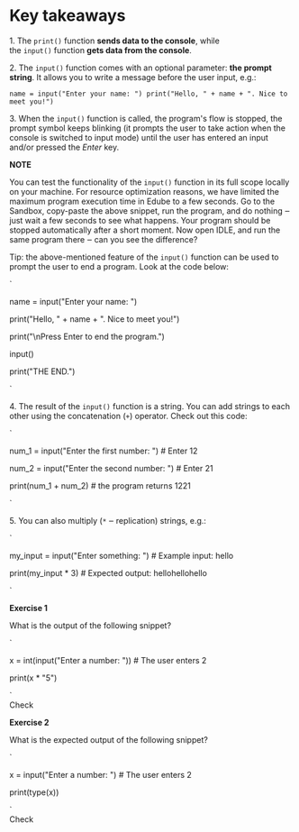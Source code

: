 Key takeaways
=============

1\. The `print()` function **sends data to the console**, while the `input()` function **gets data from the console**.

2\. The `input()` function comes with an optional parameter: **the prompt string**. It allows you to write a message before the user input, e.g.:

`name = input("Enter your name: ") print("Hello, " + name + ". Nice to meet you!")`

3\. When the `input()` function is called, the program's flow is stopped, the prompt symbol keeps blinking (it prompts the user to take action when the console is switched to input mode) until the user has entered an input and/or pressed the *Enter* key.

**NOTE**

You can test the functionality of the `input()` function in its full scope locally on your machine. For resource optimization reasons, we have limited the maximum program execution time in Edube to a few seconds. Go to the Sandbox, copy-paste the above snippet, run the program, and do nothing ‒ just wait a few seconds to see what happens. Your program should be stopped automatically after a short moment. Now open IDLE, and run the same program there ‒ can you see the difference?

Tip: the above-mentioned feature of the `input()` function can be used to prompt the user to end a program. Look at the code below:

`

name = input("Enter your name: ")

print("Hello, " + name + ". Nice to meet you!")

print("\nPress Enter to end the program.")

input()

print("THE END.")

`

4\. The result of the `input()` function is a string. You can add strings to each other using the concatenation (`+`) operator. Check out this code:

`

num_1 = input("Enter the first number: ") # Enter 12

num_2 = input("Enter the second number: ") # Enter 21

print(num_1 + num_2) # the program returns 1221

`

5\. You can also multiply (`*` ‒ replication) strings, e.g.:

`

my_input = input("Enter something: ") # Example input: hello

print(my_input * 3) # Expected output: hellohellohello

`

**Exercise 1**

What is the output of the following snippet?

`

x = int(input("Enter a number: ")) # The user enters 2

print(x * "5")

`\
Check

**Exercise 2**

What is the expected output of the following snippet?

`

x = input("Enter a number: ") # The user enters 2

print(type(x))

`\
Check
